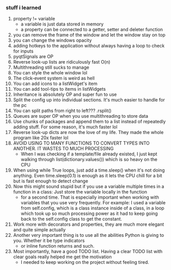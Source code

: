 ### stuff i learned

1. property != variable
	- a variable is just data stored in memory
	- a property can be connected to a getter, setter and deleter function
2. you can remove the frame of the window and let the window stay on top
3. you can change the windows opacity
4. adding hotkeys to the application without always having a loop to check for inputs
5. pyqtSignals are OP
6. Reverse look-up lists are ridiculously fast O(n)
7. Multithreading still sucks to manage
8. You can style the whole window lol
9. The click-event system is weird as hell
10. You can add icons to a listWidget's item
11. You can add tool-tips to items in listWidgets
12. Inheritance is absolutely OP and super fun to use
13. Split the config up into individual sections. It's much easier to handle for the pc
14. You can split paths from right to left??? .rsplit()
15. Queues are super OP when you use multithreading to store data 
16. Use chunks of packages and append them to a list instead of repeatedly adding stuff. For some reason, it's much faster lol
17. Reverse look-up dicts are now the love of my life. They made the whole program like 20x faster lol
18. AVOID USING TO MANY FUNCTIONS TO CONVERT TYPES INTO ANOTHER. IT WASTES TO MUCH PROCESSING
	- When I was checking if a template/file already existed, I just kept walking through list(dictionary.values()) which is so heavy on the CPU
19. When using while True loops, just add a time.sleep() when it's not doing anything. Even time.sleep(0.1) is enough as it lets the CPU
	chill for a bit but is fast enough to detect change
20. Now this might sound stupid but if you use a variable multiple times in a function in a class: Just store the variable locally in the function
	- for a second time. That is especially important when working with variables that you use very frequently.
	For example: I used a variable from self.config, which is a class instance inside of a class, in a loop which took up so much processing power
	as it had to keep going back to the self.config class to get the constant.
21. Work more with decorators and properties, they are much more elegant and quite simple actually
22. Another very important thing is to use all the abilities Python is giving to you. Whether it be type indicators
	- or inline function returns and such.
23. Most importantly, have a good TODO list. Having a clear TODO list with clear goals really helped me get the motivation
	- I needed to keep working on the project without feeling tired.